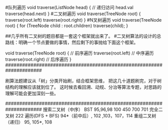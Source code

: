#队列遍历
void traverse(ListNode head) {
    // 递归访问 head.val
    traverse(head.next)
}
#二叉树遍历
void traverse(TreeNode root) {
    traverse(root.left)
    traverse(root.right)
}
#N叉树遍历
void traverse(TreeNode root) {
    for (TreeNode child : root.children)
        traverse(child);
}


##几乎所有二叉树的题目都是一套这个框架就出来了。
#二叉树算法的设计的总路线：明确一个节点要做的事情，然后剩下的事抛给下面这个框架。

void traverse(TreeNode root) {
    // 前序遍历
    traverse(root.left)
    // 中序遍历
    traverse(root.right)
    // 后序遍历
}
#####################################################################

刷算法题建议从「树」分类开始刷，结合框架思维，
把这几十道题刷完，对于树结构的理解应该就到位了。
这时候去看回溯、动规、分治等算法专题，对思路的理解可能会更加深刻一些。

#####################################################################
搜索二叉树（中序） BST  95,96,98 100 450 700 701
完全二叉树 222
遍历(DFS + BFS) 94*（前中后）, 102 ,103，107，114
重组二叉树（递归） 95, 105*, 108